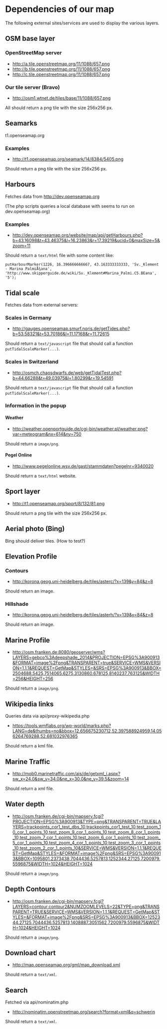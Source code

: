 # Dependencies of our map

The following external sites/services are used to display the various layers.

## OSM base layer

### OpenStreetMap server
- http://a.tile.openstreetmap.org/11/1088/657.png
- http://b.tile.openstreetmap.org/11/1088/657.png
- http://c.tile.openstreetmap.org/11/1088/657.png

### Our tile server (Bravo)
- http://osm1.wtnet.de/tiles/base/11/1088/657.png


All should return a png tile with the size 256x256 px.

## Seamarks
t1.openseamap.org

### Examples
- http://t1.openseamap.org/seamark/14/8384/5405.png

Should return a png tile with the size 256x256 px.

## Harbours

Fetches data from http://dev.openseamap.org

(The php scripts queries a local database with seems to run on dev.openseamap.org)

### Examples
- http://dev.openseamap.org/website/map/api/getHarbours.php?b=43.16098&t=43.46375&l=16.23863&r=17.39219&ucid=0&maxSize=5&zoom=11

Should return a ```text/html``` file with some content like:
```
putHarbourMarker(1226, 16.396666666667, 43.163333333333, 'Sv._Klement - Marina PalmiÅ¾ana', 'http://www.skipperguide.de/wiki/Sv._Klement#Marina_Palmi.C5.BEana', '5');
```

## Tidal scale

Fetches data from external servers:

### Scales in Germany

- http://gauges.openseamap.smurf.noris.de/getTides.php?b=53.58321&t=53.70186&l=11.17168&r=11.72615

Should return a ```text/javascript``` file that should call a function ```putTidalScaleMarker(...)```.

### Scales in Switzerland
- http://osmch.chaosdwarfs.de/web/getTidalTest.php?b=44.66288&t=49.03975&l=1.80299&r=19.54591

Should return a ```text/javascript``` file that should call a function ```putTidalScaleMarker(...)```.

### Information in the popup

#### Weather
- http://weather.openportguide.de/cgi-bin/weather.pl/weather.png?var=meteogram&nx=614&ny=750

Should return a ```image/png```.

#### Pegel Online
- http://www.pegelonline.wsv.de/gast/stammdaten?pegelnr=9340020

Should return a ```text/html``` website.

## Sport layer
- http://t1.openseamap.org/sport/8/132/81.png

Should return a png tile with the size 256x256 px.

## Aerial photo (Bing)
Bing should deliver tiles. (How to test?)

## Elevation Profile

### Contours
- http://korona.geog.uni-heidelberg.de/tiles/asterc/?x=139&y=84&z=8

Should return an image.

### Hillshade
- http://korona.geog.uni-heidelberg.de/tiles/asterh/?x=139&y=84&z=8

Should return an image.

## Marine Profile
- http://osm.franken.de:8080/geoserver/wms?LAYERS=gebco%3Adeepshade_2014&PROJECTION=EPSG%3A900913&FORMAT=image%2Fpng&TRANSPARENT=true&SERVICE=WMS&VERSION=1.1.1&REQUEST=GetMap&STYLES=&SRS=EPSG%3A900913&BBOX=2504688.5425,7514065.6275,3130860.678125,8140237.763125&WIDTH=256&HEIGHT=256

Should return a ```image/png```.

## Wikipedia links

Queries data via api/proxy-wikipedia.php

- https://tools.wmflabs.org/wp-world/marks.php?LANG=de&thumbs=no&bbox=12.656675230712,52.397588924959,14.056264769288,52.681032976365

Should return a kml file.

## Marine Traffic

- http://mob0.marinetraffic.com/ais/de/getxml_i.aspx?sw_x=24.0&sw_y=34.0&ne_x=30.0&ne_y=39.5&zoom=14

Should return a xml file.

## Water depth

- http://osm.franken.de/cgi-bin/mapserv.fcgi?PROJECTION=EPSG%3A900913&TYPE=png&TRANSPARENT=TRUE&LAYERS=trackpoints_cor1_test_dbs_10,trackpoints_cor1_test_10,test_zoom_10_cor_1_points_10,test_zoom_9_cor_1_points_10,test_zoom_8_cor_1_points_10,test_zoom_7_cor_1_points_10,test_zoom_6_cor_1_points_10,test_zoom_5_cor_1_points_10,test_zoom_4_cor_1_points_10,test_zoom_3_cor_1_points_10,test_zoom_2_cor_1_points_10&SERVICE=WMS&VERSION=1.1.1&REQUEST=GetMap&STYLES=&FORMAT=image%2Fpng&SRS=EPSG%3A900913&BBOX=1095801.2373438,7044436.5257813,1252344.27125,7200979.5596875&WIDTH=1024&HEIGHT=1024

Should return a ```image/png```.

## Depth Contours

- http://osm.franken.de/cgi-bin/mapserv.fcgi?LAYERS=contour,contour2&NUMZOOMLEVELS=22&TYPE=png&TRANSPARENT=TRUE&SERVICE=WMS&VERSION=1.1.1&REQUEST=GetMap&STYLES=&FORMAT=image%2Fpng&SRS=EPSG%3A900913&BBOX=1252344.27125,7044436.5257813,1408887.3051562,7200979.5596875&WIDTH=1024&HEIGHT=1024

Should return a ```image/png```.

## Download chart

- http://map.openseamap.org/gml/map_download.xml

Should return a ```text/xml```.

## Search

Fetched via api/nominatim.php

- http://nominatim.openstreetmap.org/search?format=xml&q=schwerin

Should return a ```text/xml```.
